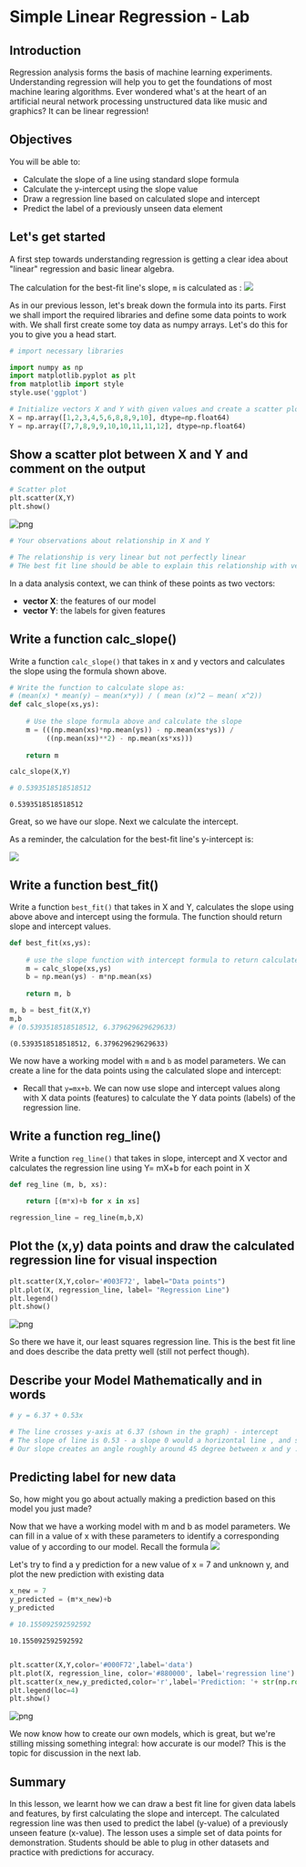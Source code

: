 
# Simple Linear Regression - Lab

## Introduction

Regression analysis forms the basis of machine learning experiments. Understanding regression will help you to get the foundations of most machine learing algorithms. Ever wondered what's at the heart of an artificial neural network processing unstructured data like music and graphics? It can be linear regression!

## Objectives

You will be able to:

* Calculate the slope of a line using standard slope formula 
* Calculate the y-intercept using the slope value
* Draw a regression line based on calculated slope and intercept
* Predict the label of a previously unseen data element



## Let's get started

A first step towards understanding regression is getting a clear idea about "linear" regression and basic linear algebra. 

The calculation for the best-fit line's slope, `m` is calculated as :
![](best-fit-slope.png)


As in our previous lesson, let's break down the formula into its parts. First we shall import the required libraries and define some data points to work with. We shall first create some toy data as numpy arrays. Let's do this for you to give you a head start. 


```python
# import necessary libraries

import numpy as np
import matplotlib.pyplot as plt
from matplotlib import style
style.use('ggplot')

# Initialize vectors X and Y with given values and create a scatter plot
X = np.array([1,2,3,4,5,6,8,8,9,10], dtype=np.float64)
Y = np.array([7,7,8,9,9,10,10,11,11,12], dtype=np.float64)
```

## Show a scatter plot between X and Y and comment on the output 


```python
# Scatter plot
plt.scatter(X,Y)
plt.show()
```


![png](index_files/index_6_0.png)



```python
# Your observations about relationship in X and Y 

# The relationship is very linear but not perfectly linear
# THe best fit line should be able to explain this relationship with very low error
```

In a data analysis context, we can think of these points as two vectors:

* **vector X**: the features of our model
* **vector Y**: the labels for given features

## Write a function calc_slope() 

Write a function `calc_slope()` that takes in x and y vectors and calculates the slope using the formula shown above. 


```python
# Write the function to calculate slope as: 
# (mean(x) * mean(y) – mean(x*y)) / ( mean (x)^2 – mean( x^2))
def calc_slope(xs,ys):
    
    # Use the slope formula above and calculate the slope
    m = (((np.mean(xs)*np.mean(ys)) - np.mean(xs*ys)) /
         ((np.mean(xs)**2) - np.mean(xs*xs)))
    
    return m

calc_slope(X,Y)

# 0.5393518518518512
```




    0.5393518518518512



Great, so we have our slope. Next we calculate the intercept. 

As a reminder, the calculation for the best-fit line's y-intercept is:

![](best-fit-y-intercept.png)

## Write a function best_fit()

Write a function `best_fit()` that takes in X and Y, calculates the slope using above above  and intercept using the formula. The function should return slope and intercept values. 


```python
def best_fit(xs,ys):
    
    # use the slope function with intercept formula to return calculate slop and intercept from data points
    m = calc_slope(xs,ys)
    b = np.mean(ys) - m*np.mean(xs)
    
    return m, b

m, b = best_fit(X,Y)
m,b
# (0.5393518518518512, 6.379629629629633)
```




    (0.5393518518518512, 6.379629629629633)



We now have a working model with `m` and `b` as model parameters. We can create a line for the data points using the calculated slope and intercept:

* Recall that `y=mx+b`. We can now use slope and intercept values along with X data points (features) to calculate the Y data points (labels) of the regression line. 

## Write a function reg_line()

Write a function `reg_line()` that takes in slope, intercept and X vector and calculates the regression line using Y= mX+b for each point in X


```python
def reg_line (m, b, xs):
    
    return [(m*x)+b for x in xs]

regression_line = reg_line(m,b,X)
```

## Plot the (x,y) data points and draw the calculated regression line for visual inspection


```python
plt.scatter(X,Y,color='#003F72', label="Data points")
plt.plot(X, regression_line, label= "Regression Line")
plt.legend()
plt.show()
```


![png](index_files/index_16_0.png)


So there we have it, our least squares regression line. This is the best fit line and does describe the data pretty well (still not perfect though). 

## Describe your Model Mathematically and in words


```python
# y = 6.37 + 0.53x

# The line crosses y-axis at 6.37 (shown in the graph) - intercept
# The slope of line is 0.53 - a slope 0 would a horizontal line , and slope = 1 would be a vertical one
# Our slope creates an angle roughly around 45 degree between x and y . 
```

## Predicting label for new data

So, how might you go about actually making a prediction based on this model you just made?

Now that we have a working model with m and b as model parameters. We can fill in a value of x with these parameters to identify a corresponding value of y according to our model. Recall the formula 
![](pred.jpg)

Let's try to find a y prediction for a new value of x = 7 and unknown y, and plot the new prediction with existing data 


```python
x_new = 7
y_predicted = (m*x_new)+b
y_predicted

# 10.155092592592592
```




    10.155092592592592




```python

plt.scatter(X,Y,color='#000F72',label='data')
plt.plot(X, regression_line, color='#880000', label='regression line')
plt.scatter(x_new,y_predicted,color='r',label='Prediction: '+ str(np.round(y_predicted,1)))
plt.legend(loc=4)
plt.show()
```


![png](index_files/index_21_0.png)


We now know how to create our own models, which is great, but we're stilling missing something integral: how accurate is our model? This is the topic for discussion in the next lab.

## Summary

In this lesson, we learnt how we can draw a best fit line for given data labels and features, by first calculating the slope and intercept. The calculated regression line was then used to predict the label (y-value) of a previously unseen feature (x-value). The lesson uses a simple set of data points for demonstration. Students should be able to plug in other datasets and practice with predictions for accuracy. 
